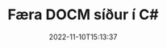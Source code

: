 ---
############################# Static ############################
layout: "auto-gen-merger"
date: 2022-11-10T15:13:37
draft: false
otherformats: docx dot dotm dotx epub html mht mhtml odp ods odt one otp ott pdf pps

############################# Head ############################
head_title: "Færa DOCM síður í C#"
head_description: "Færðu síður innan DOCM skjals í C# á hvaða stað sem er með því að nota forritaskil skjalasamruna."

############################# Header ############################
title: "Færa DOCM síður í C#"
description: "Færðu DOCM síður með nokkrum línum af .NET kóða."
bg_image: "https://cms.admin.containerize.com/templates/aspose/App_Themes/V3/images/bg/header1.png"
bg_overlay: false
button:
    enable: true
    icon: "fas fa-arrow-down"
    label: "Sækja ókeypis prufuáskrift"
    link: "https://downloads.groupdocs.com/merger/net"

############################# SubMenu ############################
submenu:
    enable: true

    left:
        img_alt: "GroupDocs.Merger for .NET"
        image: "https://cms.admin.containerize.com/templates/groupdocs/images/product-logos/90x90-noborder/groupdocs-merger-net.png"
        product: "GroupDocs.Merger"
        platform: ".NET"

    middle:
        button:

            # button loop
            - link: "https://apireference.groupdocs.com/merger/net"
              text: "API tilvísun"

            # button loop
            - link: "https://github.com/groupdocs-merger"
              text: "Dæmi um kóða"

            # button loop
            - link: "https://products.groupdocs.app/merger/family"
              text: "Sýningar í beinni"

            # button loop
            - link: "https://purchase.groupdocs.com/pricing/merger/net"
              text: "Verðlag"

    right:
        link_download: "https://downloads.groupdocs.com/merger"
        link_learn: "https://docs.groupdocs.com/merger/net"
        link_buy: "https://purchase.groupdocs.com"

############################# About ############################
about:
    enable: true
    title: "Um GroupDocs.Merger for .NET API"
    content: |
        [GroupDocs.Merger for .NET](/is/merger/net/) býður upp á einfalda lausn til að sameinast á öruggan hátt og skipta á milli margra skjalasniða, þar á meðal PDF, Microsoft Office (Word, Excel, PowerPoint , OneNote), OpenDocument, HTML, myndir og mörg önnur innan .NET forrita. Með því að bæta við örfáum línum af kóðanum skaltu framkvæma nokkrar skjalaaðgerðir eins og færa, fjarlægja, snúa, skipta um, draga út eða breyta stefnu síðna innan skjalanna. Skjalasamruna API styður einnig forskoðun skjalasíður sem mynd til að greina skjalabyggingu, snið og innihald á síðunni.
        
        GroupDocs.Merger API er rétti kosturinn fyrir fyrirtækjalausnir sem þarfnast flutningsaðgerða á skráarsíðum. Þessi API eru vel studd á öllum helstu stýrikerfum og kerfum þar á meðal .NET Framework, .NET Standard, .NET Core, Mono.

############################# Steps ############################
steps:
    enable: true
    title_left: "Færa DOCM skráarsíður í .NET"
    content_left: |
        [GroupDocs.Merger for .NET](/is/merger/net/) auðveldar C# forriturum að færa síður í DOCM skrá með því að útfæra nokkur auðveld skref .
        
        * Frumstilltu **MoveOptions** til að tilgreina núverandi og ný blaðsíðunúmer.
        * Búðu til nýtt tilvik af **Merger** og sendu frumskjalsslóð sem byggingarbreytu.
        * Hringdu í **MovePage** og sendu **MoveOptions** hlutinn.
        * Hringdu í **Save** og tilgreindu skráarslóðina til að vista skjalið sem myndast.

    title_right: "kerfis kröfur"
    content_right: |
        GroupDocs.Merger for .NET API eru studd á öllum helstu kerfum og stýrikerfum. Áður en þú keyrir kóðann hér að neðan skaltu ganga úr skugga um að þú hafir eftirfarandi forsendur uppsettar á kerfinu þínu.

        * Stýrikerfi: Microsoft Windows, Linux, MacOS
        * Þróunarumhverfi: Visual Studio, Xamarin, MonoDevelop
        * Rammar: .NET Framework, .NET Standard, .NET Core, Mono
        * Sæktu nýjustu útgáfuna af GroupDocs.Merger for .NET frá [NuGet](https://www.nuget.org/packages/groupdocs.merger)
         
    code: |
     {{% merger/additional-styles %}}
     {{< merger/code-merger title="Hvernig á að færa DOCM skráarsíður með því að nota C# dæmikóða">}}

        ```csharp    
        // Færðu DOCM skráarsíður með því að nota GroupDocs.Merger API
        int pageNumber = 6;
        int newPageNumber = 1;

        // Frumstilla MoveOptions flokkinn til að tilgreina núverandi og ný blaðsíðunúmer
        MoveOptions moveOptions = new MoveOptions(pageNumber, newPageNumber);

        // Staðfestu samruna með inntaksskjali DOCM
        using (Merger merger = new Merger("input.docm"))
          {
            // Hringdu í MovePage aðferðina og sendu MoveOptions hlutinn til hennar
            merger.MovePage(moveOptions);
    
            // Hringdu í Vista aðferð og farðu í gegnum viðeigandi skráarslóð til að vista úttaksskjalið
            merger.Save("output.docm");
          }
        ```
     {{< /merger/code-merger >}}

############################# Demos ############################
demos:
    enable: true
    title: "Sýningar í beinni - Færðu DOCM síður á netinu"
    content: |
       Færðu DOCM skráarsíður núna með því að fara á [GroupDocs.Merger Live Demos](https://products.groupdocs.app/splitter/move-pages/docm) vefsíðu.
       Lifandi kynningin hefur eftirfarandi kosti.
        
############################# About Formats ############################
about_formats:
    enable: true

############################# More Formats ############################
more_formats:
    enable: true
    title: "Færa síður af öðrum skjalasniðum"
    content: |
        .NET skjöl sameining og skipt API fyrir skráarsnið og myndir. Færðu nokkur af vinsælustu skráarsniðunum eins og fram kemur hér að neðan.

############################# Back to top ###############################
back_to_top:
    enable: true
---